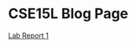 # CSE15L Blog Page

[Lab Report 1](paytonmartinez.github.io/cse15l-lab-reports/lab-report-1-week-0.html)